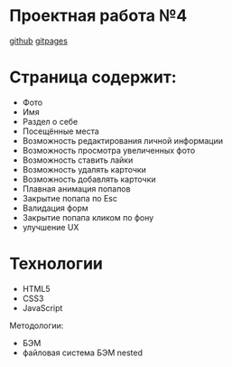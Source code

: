 # Проектная работа №4

[github](https://github.com/ElF649/mesto)
[gitpages](https://elf649.github.io/mesto/)

# Страница содержит:
  - Фото
  - Имя
  - Раздел о себе
  - Посещённые места
  - Возможность редактирования личной информации
  - Возможность просмотра увеличенных фото
  - Возможность ставить лайки
  - Возможность удалять карточки
  - Возможность добавлять карточки
  - Плавная анимация попапов
  - Закрытие попапа по Esc
  - Валидация форм
  - Закрытие попапа кликом по фону  
  - улучшение UX


  

# Технологии

  - HTML5
  - CSS3
  - JavaScript


Методологии:
  - БЭМ
  - файловая система БЭМ nested
